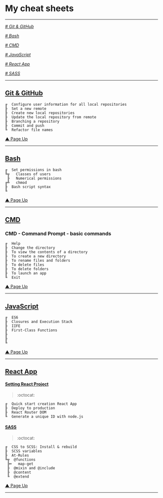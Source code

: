 # My cheat sheets
---

_[ # Git & GitHub ](#git--github)_

_[ # Bash ](#bash)_

_[ # CMD ](#cmd)_

_[ # JavaScript ](#javascript)_

_[ # React App ](#react-app)_

_[ # SASS](#sass)_

---
## [Git & GitHub](https://github.com/YelenaKo/ReactJs-TodoList/wiki/Work-with-Git-&-GitHub)

```
╔  Configure user information for all local repositories
╠  Set a new remote
╠  Create new local repositories
╠  Update the local repository from remote
╠  Branching a repository
╠  Commit and push
╚  Refactor file names
```
[▲ Page Up](#my-cheat-sheets)

---

## [Bash](https://github.com/YelenaKo/cheat-sheets/wiki/Working-with-Bash)

```
╔  Set permissions in bash
╚╦   Classes of users
 ╠   Numerical permissions
╔╩   chmod
╠  Bash script syntax
╚  
```
[▲ Page Up](#my-cheat-sheets)

---

## [CMD](https://github.com/YelenaKo/cheat-sheets/wiki/CMD)
### CMD - Command Prompt - basic commands

```
╔  Help
╠  Change the directory
╠  To view the contents of a directory
╠  To create a new directory
╠  To rename files and folders
╠  To delete files
╠  To delete folders
╠  To launch an app
╚  Exit
```
[▲ Page Up](#my-cheat-sheets)

---

## [JavaScript](https://github.com/YelenaKo/JS-and-DOM-manipulations-Project-0-TODO-App/wiki/Home)

```
╔  ES6
╠  Closures and Execution Stack
╠  IIFE
╠  First-Class Functions
╠  
╠  
╚  
```
[▲ Page Up](#my-cheat-sheets)

---

## [React App](https://github.com/YelenaKo/ReactJs-TodoList/wiki)

 
#### [Setting React Project](https://github.com/YelenaKo/ReactJs-TodoList/wiki/Setting-React-Project)
> :octocat:  
```
╔  Quick start creation React App
╠  Deploy to production
╠  React Router DOM
╚  Generate a unique ID with node.js
```

####  [SASS](https://github.com/YelenaKo/ReactJs-TodoList/wiki/Work-with-SASS)
> :octocat:
```
╔  CSS to SCSS: Install & rebuild 
╠  SCSS variables
╠  At-Rules
╚╦  @functions
 ╠═   map-get
 ╠  @mixin and @include
 ╠  @content
 ╚  @extend
```
[▲ Page Up](#my-cheat-sheets)

---
